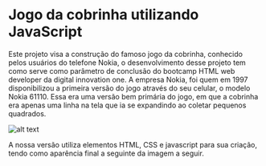 # Jogo da cobrinha utilizando JavaScript



Este projeto visa a construção do famoso jogo da cobrinha, conhecido pelos usuários do telefone Nokia, o desenvolvimento desse projeto tem como serve como parâmetro de conclusão do bootcamp HTML web developer da digital innovation one. A empresa Nokia, foi quem em 1997 disponibilizou a primeira versão do jogo através do seu celular, o modelo Nokia 61110. Essa era uma versão bem primária do jogo, em que a cobrinha era apenas uma linha na tela que ia se expandindo ao coletar pequenos quadrados.

![alt text](https://s2.glbimg.com/i_6oNQqYnl228Qygyz3NfZ7iEP8=/0x0:1400x816/600x0/smart/filters:gifv():strip_icc()/i.s3.glbimg.com/v1/AUTH_08fbf48bc0524877943fe86e43087e7a/internal_photos/bs/2017/P/3/gF0mfQTSmAZZXQ41JFPw/jogos-da-cobrinha-gratis-destaque.jpg)



A nossa versão utiliza elementos HTML, CSS e javascript para sua criação, tendo como aparência final a seguinte da imagem a seguir.






